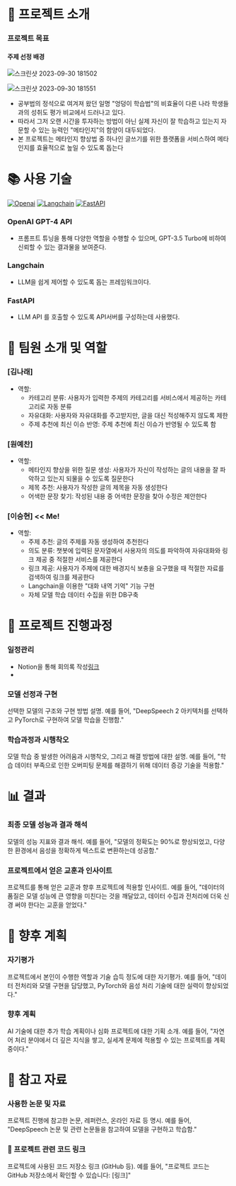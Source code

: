 # 📢 프로젝트 소개
### 프로젝트 목표
#### 주제 선정 배경
![스크린샷 2023-09-30 181502](https://github.com/Blessian/MetaTraining_AI/assets/74029539/27090ed3-66e1-4a2c-87a3-bf91ed9e3b3a)

![스크린샷 2023-09-30 181551](https://github.com/Blessian/MetaTraining_AI/assets/74029539/5aedba1d-0c58-4662-8f12-bd19fbb5a06a)

- 공부법의 정석으로 여겨져 왔던 일명 "엉덩이 학습법"의 비효율이 다른 나라 학생들과의 성취도 평가 비교에서 드러나고 있다.
- 따라서 그저 오랜 시간을 투자하는 방법이 아닌 실제 자신이 잘 학습하고 있는지 자문할 수 있는 능력인 "메타인지"의 함양이 대두되었다.
- 본 프로젝트는 메타인지 향상법 중 하나인 글쓰기를 위한 플랫폼을 서비스하여 메타인지를 효율적으로 높일 수 있도록 돕는다

# 📚 사용 기술

[![Openai](https://img.shields.io/badge/openai-412991?style=for-the-badge&logo=openai&logoColor=white)](https://openai.com/)
[![Langchain](https://img.shields.io/badge/%F0%9F%A6%9C%F0%9F%94%97langchain-fff?style=for-the-badge)](https://www.langchain.com/)
[![FastAPI](https://img.shields.io/badge/FastAPI-005571?style=for-the-badge&logo=fastapi)](https://fastapi.tiangolo.com/ko/)

### OpenAI GPT-4 API
- 프롬프트 튜닝을 통해 다양한 역할을 수행할 수 있으며, GPT-3.5 Turbo에 비하여 신뢰할 수 있는 결과물을 보여준다.
### Langchain
- LLM을 쉽게 제어할 수 있도록 돕는 프레임워크이다.
### FastAPI
- LLM API 를 호출할 수 있도록 API서버를 구성하는데 사용했다.

# 👥 팀원 소개 및 역할
### [김나래]
- 역할: 
  - 카테고리 분류: 사용자가 입력한 주제의 카테고리를 서비스에서 제공하는 카테고리로 자동 분류
  - 자유대화: 사용자와 자유대화를 주고받지만, 글을 대신 적성해주지 않도록 제한
  - 주제 추천에 최신 이슈 반영: 주제 추천에 최신 이슈가 반영될 수 있도록 함
### [원예찬]
- 역할:
  - 메타인지 향상을 위한 질문 생성: 사용자가 자신이 작성하는 글의 내용을 잘 파악하고 있는지 되물을 수 있도록 질문한다
  - 제목 추천: 사용자가 작성한 글의 제목을 자동 생성한다
  - 어색한 문장 찾기: 작성된 내용 중 어색한 문장을 찾아 수정은 제안한다
### [이승현] << Me!
- 역할:
  - 주제 추천: 글의 주제를 자동 생성하여 추천한다
  - 의도 분류: 챗봇에 입력된 문자열에서 사용자의 의도를 파악하여 자유대화와 링크 제공 중 적절한 서비스를 제공한다
  - 링크 제공: 사용자가 주제에 대한 배경지식 보충을 요구했을 때 적절한 자료를 검색하여 링크를 제공한다
  - Langchain을 이용한 "대화 내역 기억" 기능 구현
  - 자체 모델 학습 데이터 수집을 위한 DB구축

# 📅 프로젝트 진행과정
### 일정관리
- Notion을 통해 회의록 작성[링크](https://www.notion.so/AI-2324eb03fe8e47d797e7b3c72fe89e47?pvs=4)
- 
### 모델 선정과 구현
선택한 모델의 구조와 구현 방법 설명. 예를 들어, "DeepSpeech 2 아키텍처를 선택하고 PyTorch로 구현하여 모델 학습을 진행함."
### 학습과정과 시행착오
모델 학습 중 발생한 어려움과 시행착오, 그리고 해결 방법에 대한 설명. 예를 들어, "학습 데이터 부족으로 인한 오버피팅 문제를 해결하기 위해 데이터 증강 기술을 적용함."

# 📊  결과
### 최종 모델 성능과 결과 해석
모델의 성능 지표와 결과 해석. 예를 들어, "모델의 정확도는 90%로 향상되었고, 다양한 환경에서 음성을 정확하게 텍스트로 변환하는데 성공함."
### 프로젝트에서 얻은 교훈과 인사이트
프로젝트를 통해 얻은 교훈과 향후 프로젝트에 적용할 인사이트. 예를 들어, "데이터의 품질은 모델 성능에 큰 영향을 미친다는 것을 깨달았고, 데이터 수집과 전처리에 더욱 신경 써야 한다는 교훈을 얻었다."

# 📝 향후 계획
### 자기평가
프로젝트에서 본인이 수행한 역할과 기술 습득 정도에 대한 자기평가. 예를 들어, "데이터 전처리와 모델 구현을 담당했고, PyTorch와 음성 처리 기술에 대한 실력이 향상되었다."
### 향후 계획
AI 기술에 대한 추가 학습 계획이나 심화 프로젝트에 대한 기획 소개. 예를 들어, "자연어 처리 분야에서 더 깊은 지식을 쌓고, 실세계 문제에 적용할 수 있는 프로젝트를 계획 중이다."

# 🔗 참고 자료
### 사용한 논문 및 자료
프로젝트 진행에 참고한 논문, 레퍼런스, 온라인 자료 등 명시. 예를 들어, "DeepSpeech 논문 및 관련 논문들을 참고하여 모델을 구현하고 학습함."
### 🔗 프로젝트 관련 코드 링크
프로젝트에 사용된 코드 저장소 링크 (GitHub 등). 예를 들어, "프로젝트 코드는 GitHub 저장소에서 확인할 수 있습니다: [링크]"
